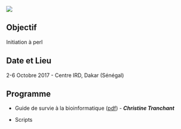 ![](http://www.southgreen.fr/sites/southgreen.fr/themes/southgreen/logo.png)

## Objectif
Initiation à perl

## Date et Lieu
2-6 Octobre 2017 - Centre IRD, Dakar (Sénégal) 
 
 
## Programme

* Guide de survie à la bioinformatique ([pdf](https://github.com/SouthGreenPlatform/trainings/raw/master/Perl/Dakar-2017/perl-Dakar-2017-v2.pdf)) -  _**Christine Tranchant**_

* Scripts 

